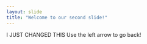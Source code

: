 ```yaml
---
layout: slide
title: "Welcome to our second slide!"
---
```

I JUST CHANGED THIS
Use the left arrow to go back!
